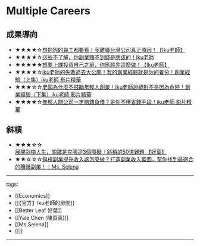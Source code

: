 # Multiple Careers

## 成果導向
* ★★★★☆[想抱怨的員工都要看！我離職台灣公司真正原因！【Iku老師】](https://www.youtube.com/watch?v=iKBGfLlRnxg)
* ★★★★☆[這些不了解，你副業賺不到錢是應該的！Iku老師](https://www.youtube.com/watch?v=ToX4aJnoiZM)
* ★★★★★[想要上課投資自己之前，你應該先這麼做！【Iku老師】](https://youtu.be/gH92fzkvHZM)
* ★★★★☆[iku老師的失敗過去大公開！我的創業經驗就是你的養分！創業經驗（上集）iku老師 影片精華](https://youtu.be/7fdVFwR0kKA)
* ★★★☆☆[老闆為什麼不鼓勵年輕人創業！Iku老師說絕對不是因為危險！創業經驗（下集）iku老師 影片精華](https://youtu.be/-EbKHfrOXzo)
* ★★★★☆[年輕人開公司一定賠錢負債？是你不懂省錢手段！iku老師 影片精華](https://youtu.be/r4zvzb7-0Us)

## 斜槓
* ★★★☆☆[展開斜槓人生，關鍵是克服這3個障礙｜斜槓的50道難題 【好葉】](https://youtu.be/zoQNV_ou6jM)
* ★★☆☆☆[斜槓副業提升收入該怎麼做？打造副業收入藍圖，幫你找到最適合的賺錢副業！｜Ms. Selena](https://youtu.be/A1_1wTyM39k)

---
tags:
  - [[Economics]]
  - [[【官方】Iku老師的房間]]
  - [[Better Leaf 好葉]]
  - [[Yale Chen (陳頁真)]]
  - [[Ms.Selena]]
  - [[]]
---